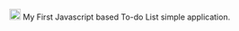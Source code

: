 <p>
    <img src="https://encrypted-tbn0.gstatic.com/images?q=tbn:ANd9GcRHuNW8MCCNysEGhfzz2h7sBBGfI0WqmBR3IhksE6UL4vDnI6nS" alt="Image" width="20" height="20" />
  My First Javascript based To-do List simple application.
</p>

